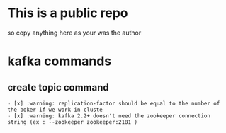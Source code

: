 # This is a public repo

so copy anything here as your was the author

# kafka commands

## create topic command

    - [x] :warning: replication-factor should be equal to the number of the boker if we work in cluste
    - [x] :warning: kafka 2.2+ doesn't need the zookeeper connection string (ex : --zookeeper zookeeper:2181 )
